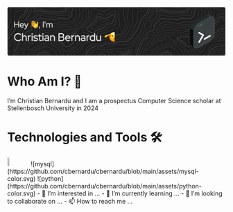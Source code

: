 ![banner](https://github.com/cbernardu/cbernardu/blob/main/assets/github-header-image.png)
# Who Am I? 🤔
I’m Christian Bernardu and I am a prospectus Computer Science scholar at Stellenbosch University in 2024

# Technologies and Tools 🛠️
<img src="https://github.com/cbernardu/cbernardu/assets/144592185/8f26fe4d-1a55-4cd6-88b1-7f4570156ad4" width="10%" height="10%">
![mysql](https://github.com/cbernardu/cbernardu/blob/main/assets/mysql-color.svg) ![python](https://github.com/cbernardu/cbernardu/blob/main/assets/python-color.svg)
- 👀 I’m interested in ...
- 🌱 I’m currently learning ...
- 💞️ I’m looking to collaborate on ...
- 📫 How to reach me ...

<!---
cbernardu/cbernardu is a ✨ special ✨ repository because its `README.md` (this file) appears on your GitHub profile.
You can click the Preview link to take a look at your changes.
--->
